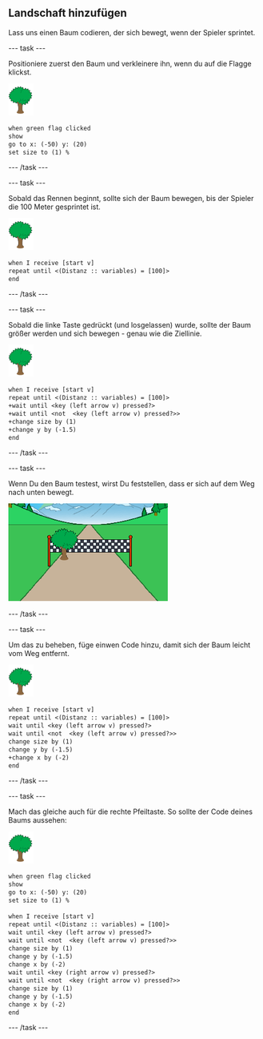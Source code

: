 ## Landschaft hinzufügen

Lass uns einen Baum codieren, der sich bewegt, wenn der Spieler sprintet.

--- task ---

Positioniere zuerst den Baum und verkleinere ihn, wenn du auf die Flagge klickst.

![Baumfigur](images/tree-sprite.png)

```blocks3
when green flag clicked
show
go to x: (-50) y: (20)
set size to (1) %
```

--- /task ---


--- task ---

Sobald das Rennen beginnt, sollte sich der Baum bewegen, bis der Spieler die 100 Meter gesprintet ist.

![Baumfigur](images/tree-sprite.png)

```blocks3
when I receive [start v]
repeat until <(Distanz :: variables) = [100]>
end

```

--- /task ---

--- task ---

Sobald die linke Taste gedrückt (und losgelassen) wurde, sollte der Baum größer werden und sich bewegen - genau wie die Ziellinie.

![Baumfigur](images/tree-sprite.png)

```blocks3
when I receive [start v]
repeat until <(Distanz :: variables) = [100]>
+wait until <key (left arrow v) pressed?>
+wait until <not  <key (left arrow v) pressed?>>
+change size by (1)
+change y by (-1.5)
end
```

--- /task ---

--- task ---

Wenn Du den Baum testest, wirst Du feststellen, dass er sich auf dem Weg nach unten bewegt.

![Baum bewegte sich auf dem Weg](images/sprint-tree-bug.png)

--- /task ---

--- task ---

Um das zu beheben, füge einwen Code hinzu, damit sich der Baum leicht vom Weg entfernt.

![Baumfigur](images/tree-sprite.png)

```blocks3
when I receive [start v]
repeat until <(Distanz :: variables) = [100]>
wait until <key (left arrow v) pressed?>
wait until <not  <key (left arrow v) pressed?>>
change size by (1)
change y by (-1.5)
+change x by (-2)
end
```

--- /task ---

--- task ---

Mach das gleiche auch für die rechte Pfeiltaste. So sollte der Code deines Baums aussehen:

![Baumfigur](images/tree-sprite.png)

```blocks3
when green flag clicked
show
go to x: (-50) y: (20)
set size to (1) %

when I receive [start v]
repeat until <(Distanz :: variables) = [100]>
wait until <key (left arrow v) pressed?>
wait until <not  <key (left arrow v) pressed?>>
change size by (1)
change y by (-1.5)
change x by (-2)
wait until <key (right arrow v) pressed?>
wait until <not  <key (right arrow v) pressed?>>
change size by (1)
change y by (-1.5)
change x by (-2)
end
```

--- /task ---

